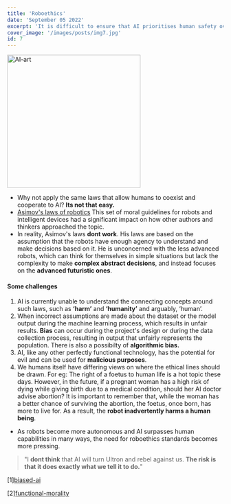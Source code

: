 ```yaml
---
title: 'Roboethics'
date: 'September 05 2022'
excerpt: 'It is difficult to ensure that AI prioritises human safety over their own safety and assigned tasks, while also adhering to accepted human moral precepts.'
cover_image: '/images/posts/img7.jpg'
id: 7
---
```


<img src='/images/posts/img7.jpg' width='310' alt='AI-art' />

- Why not apply the same laws that allow humans to coexist and cooperate to AI? **Its not that easy.**
- [Asimov's laws of robotics](https://en.wikipedia.org/wiki/Three_Laws_of_Robotics) This set of moral guidelines for robots and intelligent devices had a significant impact on how other authors and thinkers approached the topic.
- In reality, Asimov's laws **dont work**. His laws are based on the assumption that the robots have enough agency to understand and make decisions based on it. He is unconcerned with the less advanced robots, which can think for themselves in simple situations but lack the complexity to make **complex abstract decisions**, and instead focuses on the **advanced futuristic ones**.

#### Some challenges

1.  AI is currently unable to understand the connecting concepts around such laws, such as **‘harm’** and **‘humanity’** and arguably, ‘human’.
2.  When incorrect assumptions are made about the dataset or the model output during the machine learning process, which results in unfair results. **Bias** can occur during the project's design or during the data collection process, resulting in output that unfairly represents the population. There is also a possibilty of **algorithmic bias.**
3.  AI, like any other perfectly functional technology, has the potential for evil and can be used for **malicious purposes**.
4.  We humans itself have differing views on where the ethical lines should be drawn. For eg: The right of a foetus to human life is a hot topic these days. However, in the future, if a pregnant woman has a high risk of dying while giving birth due to a medical condition, should her AI doctor advise abortion? It is important to remember that, while the woman has a better chance of surviving the abortion, the foetus, once born, has more to live for. As a result, the **robot inadvertently harms a human being**.

- As robots become more autonomous and AI surpasses human capabilities in many ways, the need for roboethics standards becomes more pressing.

> "I **dont think** that AI will turn Ultron and rebel against us. **The risk is that it does exactly what we tell it to do.**"

[1][biased-ai](https://www.logically.ai/articles/5-examples-of-biased-ai)

[2][functional-morality](https://go.gale.com/ps/i.do?p=AONE&u=googlescholar&id=GALE|A427482858&v=2.1&it=r&sid=AONE&asid=e03dd0dd)
